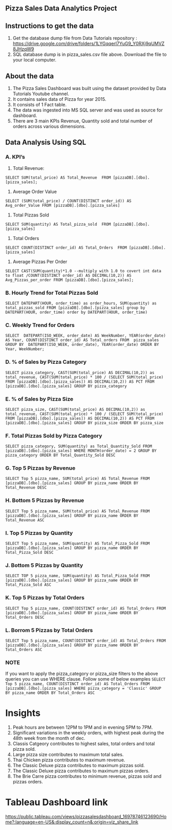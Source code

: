 ## Pizza Sales Data Analytics Project

## Instructions to get the data

1. Get the database dump file from Data Tutorials repository : https://drive.google.com/drive/folders/1LYGqqerI7YuG9_Y0RXj9qUMVZ8JHzqW9
1. SQL database dump is in pizza_sales.csv file above. Download the file to your local computer.

## About the data
1. The Pizza Sales Dashboard was built using the dataset provided by Data Tutorials Youtube channel.
1. It contains sales data of Pizza for year 2015.
1. It consists of 1 Fact table.
1. The data was ingested into MS SQL server and was used as source for dashboard.
1. There are 3 main KPIs Revenue, Quantity sold and total number of orders across various dimensions.

## Data Analysis Using SQL

### A. KPI’s

1. Total Revenue:
   
`SELECT SUM(total_price) AS Total_Revenue 
FROM [pizzaDB].[dbo].[pizza_sales];`
 
1. Average Order Value
   
`SELECT (SUM(total_price) / COUNT(DISTINCT order_id)) AS Avg_order_Value FROM [pizzaDB].[dbo].[pizza_sales]`
 
1. Total Pizzas Sold
   
`SELECT SUM(quantity) AS Total_pizza_sold 
FROM [pizzaDB].[dbo].[pizza_sales]`
 
1. Total Orders
   
`SELECT COUNT(DISTINCT order_id) AS Total_Orders 
FROM [pizzaDB].[dbo].[pizza_sales]`
 
1. Average Pizzas Per Order
   
`SELECT CAST(SUM(quantity)*1.0 --multiply with 1.0 to covert int data to float
/COUNT(DISTINCT order_id) AS DECIMAL(10,2))
AS Avg_Pizzas_per_order
FROM [pizzaDB].[dbo].[pizza_sales];`

### B. Hourly Trend for Total Pizzas Sold
`SELECT DATEPART(HOUR, order_time) as order_hours, SUM(quantity) as total_pizzas_sold
FROM [pizzaDB].[dbo].[pizza_sales]
group by DATEPART(HOUR, order_time)
order by DATEPART(HOUR, order_time)`

### C. Weekly Trend for Orders
`SELECT 
    DATEPART(ISO_WEEK, order_date) AS WeekNumber,
    YEAR(order_date) AS Year,
    COUNT(DISTINCT order_id) AS Total_orders
FROM 
    pizza_sales
GROUP BY 
    DATEPART(ISO_WEEK, order_date),
    YEAR(order_date)
ORDER BY 
    Year, WeekNumber;`

### D. % of Sales by Pizza Category
`SELECT pizza_category, CAST(SUM(total_price) AS DECIMAL(10,2)) as total_revenue,
CAST(SUM(total_price) * 100 / (SELECT SUM(total_price) 
FROM [pizzaDB].[dbo].[pizza_sales]) AS DECIMAL(10,2)) AS PCT
FROM [pizzaDB].[dbo].[pizza_sales]
GROUP BY pizza_category`

### E. % of Sales by Pizza Size
`SELECT pizza_size, CAST(SUM(total_price) AS DECIMAL(10,2)) as total_revenue,
CAST(SUM(total_price) * 100 / (SELECT SUM(total_price) FROM [pizzaDB].[dbo].[pizza_sales]) AS DECIMAL(10,2)) AS PCT
FROM [pizzaDB].[dbo].[pizza_sales]
GROUP BY pizza_size
ORDER BY pizza_size`

### F. Total Pizzas Sold by Pizza Category
`SELECT pizza_category, SUM(quantity) as Total_Quantity_Sold
FROM [pizzaDB].[dbo].[pizza_sales]
WHERE MONTH(order_date) = 2
GROUP BY pizza_category
ORDER BY Total_Quantity_Sold DESC`

### G. Top 5 Pizzas by Revenue
`SELECT Top 5 pizza_name, SUM(total_price) AS Total_Revenue
FROM [pizzaDB].[dbo].[pizza_sales]
GROUP BY pizza_name
ORDER BY Total_Revenue DESC`
 
### H. Bottom 5 Pizzas by Revenue
`SELECT Top 5 pizza_name, SUM(total_price) AS Total_Revenue
FROM [pizzaDB].[dbo].[pizza_sales]
GROUP BY pizza_name
ORDER BY Total_Revenue ASC`
 
### I. Top 5 Pizzas by Quantity
`SELECT Top 5 pizza_name, SUM(quantity) AS Total_Pizza_Sold
FROM [pizzaDB].[dbo].[pizza_sales]
GROUP BY pizza_name
ORDER BY Total_Pizza_Sold DESC`

### J. Bottom 5 Pizzas by Quantity
`SELECT TOP 5 pizza_name, SUM(quantity) AS Total_Pizza_Sold
FROM [pizzaDB].[dbo].[pizza_sales]
GROUP BY pizza_name
ORDER BY Total_Pizza_Sold ASC`

### K. Top 5 Pizzas by Total Orders
`SELECT Top 5 pizza_name, COUNT(DISTINCT order_id) AS Total_Orders
FROM [pizzaDB].[dbo].[pizza_sales]
GROUP BY pizza_name
ORDER BY Total_Orders DESC`
 
### L. Borrom 5 Pizzas by Total Orders
`SELECT Top 5 pizza_name, COUNT(DISTINCT order_id) AS Total_Orders
FROM [pizzaDB].[dbo].[pizza_sales]
GROUP BY pizza_name
ORDER BY Total_Orders ASC`
 
### NOTE
If you want to apply the pizza_category or pizza_size filters to the above queries you can use WHERE clause. Follow some of below examples
`SELECT Top 5 pizza_name, COUNT(DISTINCT order_id) AS Total_Orders
FROM [pizzaDB].[dbo].[pizza_sales]
WHERE pizza_category = 'Classic'
GROUP BY pizza_name
ORDER BY Total_Orders ASC`

Insights
============================

1. Peak hours are between 12PM to 1PM and in evening 5PM to 7PM.
2. Significant variations in the weekly orders, with highest peak during the 48th week from the month of dec.
3. Classis Catgeory contributes to highest sales, total orders and total pizza sold.
4. Large pizza size contributes to maximum total sales.
5. Thai Chicken pizza contributes to maximum revenue.
6. The Classic Deluxe pizza contributes to maximum pizzas sold.
7. The Classic Deluxe pizza contributes to maximum pizzas orders.
8. The Brie Carre pizza contributes to minimum revenue, pizzas sold and pizzas orders.

Tableau Dashboard link
============================

https://public.tableau.com/views/pizzasalesdashboard_16978746123690/Home?:language=en-US&:display_count=n&:origin=viz_share_link
